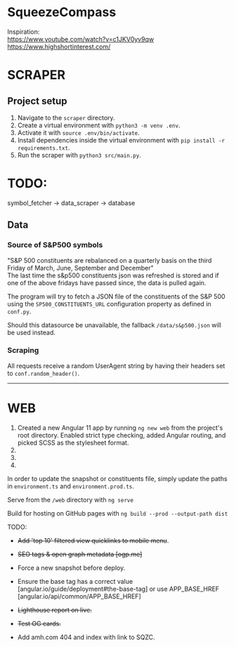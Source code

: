 # SqueezeCompass

Inspiration:  
https://www.youtube.com/watch?v=c1JKV0yv9qw  
https://www.highshortinterest.com/  


# SCRAPER
## Project setup
1. Navigate to the `scraper` directory.
2. Create a virtual environment with `python3 -m venv .env`.
3. Activate it with `source .env/bin/activate`.
4. Install dependencies inside the virtual environment with `pip install -r requirements.txt`.
5. Run the scraper with `python3 src/main.py`.

# TODO:
symbol_fetcher ->
data_scraper   ->
database

## Data

### Source of S&P500 symbols
"S&P 500 constituents are rebalanced on a quarterly basis on the third Friday of March, June, September and December"  
The last time the s&p500 constituents json was refreshed is stored and if one of the above fridays have passed since, the data is pulled again. 

The program will try to fetch a JSON file of the constituents of the S&P 500 using the 
`SP500_CONSTITUENTS_URL` configuration property as defined in `conf.py`.

Should this datasource be unavailable, the fallback `/data/s&p500.json` will be used instead.


### Scraping

All requests receive a random UserAgent string by having their headers set to `conf.random_header()`.

---

# WEB

1. Created a new Angular 11 app by running `ng new web` from the project's root directory.
   Enabled strict type checking, added Angular routing, and picked SCSS as the stylesheet format.
2.
3.
4.

In order to update the snapshot or constituents file, simply update the paths in `environment.ts` and `environment.prod.ts`.

Serve from the `/web` directory with `ng serve`

Build for hosting on GitHub pages with `ng build --prod --output-path dist`


TODO:
- <s>Add 'top 10' filtered view quicklinks to mobile menu</s>.

- <s>SEO tags & open graph metadata [ogp.me]</s>
- Force a new snapshot before deploy.

- Ensure the base tag has a correct value [angular.io/guide/deployment#the-base-tag]
  or use APP_BASE_HREF [angular.io/api/common/APP_BASE_HREF]

- <s>Lighthouse report on live.</s>
- <s>Test OG cards.</s>

- Add amh.com 404 and index with link to SQZC.
